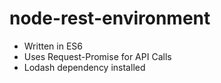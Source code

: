 # node-rest-environment

- Written in ES6 
- Uses Request-Promise for API Calls
- Lodash dependency installed
